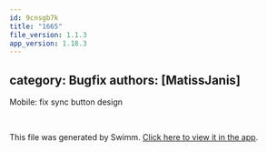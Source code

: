 ```yaml
---
id: 9cnsgb7k
title: "1665"
file_version: 1.1.3
app_version: 1.18.3
---
```


## category: Bugfix authors: \[MatissJanis\]

Mobile: fix sync button design

<br/>

This file was generated by Swimm. [Click here to view it in the app](https://app.swimm.io/repos/Z2l0aHViJTNBJTNBYWN0dWFsJTNBJTNBc2FuanBhcmVlaw==/docs/9cnsgb7k).
